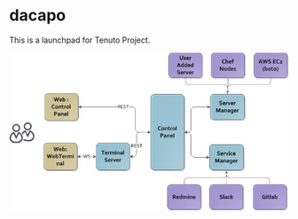 dacapo
======

This is a launchpad for Tenuto Project.

![alt tag](https://raw.githubusercontent.com/tenuto/dacapo/master/diagrams/overall_architecture.jpg)
